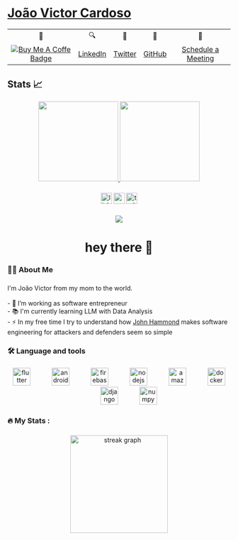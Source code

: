 # [João Victor Cardoso](https://www.buymeacoffee.com/jvcs)

<div align="center">
    <table>
  <tr>
    <td align="center">🎉</td>
    <td align="center">🔍</td>
    <td align="center">🥂</td>
    <td align="center">🍰</td>
    <td align="center">🤝</td>
  </tr>
  <tr>
    <td align="center"><a href="https://www.buymeacoffee.com/jvcs"><img src="https://img.shields.io/badge/Buy%20Me%20A%20Coffe-05122A?style=for-the-badge&logo=buy-me-a-coffee&logoColor=white" alt="Buy Me A Coffe Badge"></a></td>
    <td align="center"><a href="https://www.linkedin.com/in/jvcss/">LinkedIn</a></td>
    <td align="center"><a href="https://twitter.com/jvictorcard">Twitter</a></td>
    <td align="center"><a href="https://github.com/jvcss">GitHub</a></td>
    <td align="center"><a href="https://calendly.com/joaovictorcardoso/30min">Schedule a Meeting</a></td>
  </tr>
</table>
</div>

## Stats 📈

<div align="center">
    <a href="https://calendly.com/joaovictorcardoso/30min">
        <img height="180em" src="http://github-readme-stats-jvcss.vercel.app/api?username=jvcss&show_icons=true&theme=gotham&count_private=true&include_all_commits=true" onerror="this.src='https://raw.githubusercontent.com/jvcss/jvcss/main/resultados.png'"/>
        <img height="180em" src="https://github-readme-stats-jvcss.vercel.app/api/top-langs/?username=jvcss&layout=compact&langs_count=6&theme=gotham&hide=VBA,HTML,CSS,TEX,SCSS" onerror="this.src='https://github-readme-stats.vercel.app/api/top-langs/?username=jvcss&layout=compact&langs_count=6&theme=gotham&hide=VBA,HTML,CSS,TEX,SCSS'"/>
        <!--<img height="180em" src="http://github-readme-stats.vercel.app/api?username=jvcss&show_icons=true&theme=gotham&count_private=true&include_all_commits=true"/>-->
        <!--<img height="180em" src="https://github-readme-stats.vercel.app/api/top-langs/?username=jvcss&layout=compact&langs_count=6&theme=gotham&hide=VBA,HTML,CSS,TEX,SCSS"/>-->
    </a>
</div>

###

<div align="center">
  <img src="https://img.shields.io/static/v1?message=LinkedIn&logo=linkedin&label=&color=0077B5&logoColor=white&labelColor=&style=for-the-badge" height="25" alt="linkedin logo"  />
  <img src="https://img.shields.io/static/v1?message=Youtube&logo=youtube&label=&color=FF0000&logoColor=white&labelColor=&style=for-the-badge" height="25" alt="youtube logo"  />
  <img src="https://img.shields.io/static/v1?message=Twitter&logo=twitter&label=&color=1DA1F2&logoColor=white&labelColor=&style=for-the-badge" height="25" alt="twitter logo"  />
</div>

###

<div align="center">
  <img src="https://visitor-badge.laobi.icu/badge?page_id=jvcss.jvcss&"  />
</div>

###

<h1 align="center">hey there 👋</h1>

###

<h3 align="left">👩‍💻  About Me</h3>

###

<p align="left">I'm João Victor from my mom to the world.<br><br>- 🔭 I’m working as software entrepreneur<br>- 📚 I'm currently learning LLM with Data Analysis<br>- ⚡ In my free time I try to understand how <a href="https://www.youtube.com/@_JohnHammond">John Hammond<a> makes software engineering for attackers and defenders seem so simple</p>

###

<h3 align="left">🛠 Language and tools</h3>

###

<div align="center">
  <img src="https://cdn.jsdelivr.net/gh/devicons/devicon/icons/flutter/flutter-original.svg" height="40" alt="flutter logo"  />
  <img width="40" />
  <img src="https://cdn.jsdelivr.net/gh/devicons/devicon/icons/android/android-original.svg" height="40" alt="android logo"  />
  <img width="40" />
  <img src="https://cdn.jsdelivr.net/gh/devicons/devicon/icons/firebase/firebase-plain-wordmark.svg" height="40" alt="firebase logo"  />
  <img width="40" />
  <img src="https://cdn.jsdelivr.net/gh/devicons/devicon/icons/nodejs/nodejs-original.svg" height="40" alt="nodejs logo"  />
  <img width="40" />
  <img src="https://cdn.jsdelivr.net/gh/devicons/devicon/icons/amazonwebservices/amazonwebservices-plain-wordmark.svg" height="40" alt="amazonwebservices logo"  />
  <img width="40" />
  <img src="https://cdn.jsdelivr.net/gh/devicons/devicon/icons/docker/docker-plain-wordmark.svg" height="40" alt="docker logo"  />
  <img width="40" />
  <img src="https://cdn.jsdelivr.net/gh/devicons/devicon/icons/django/django-plain.svg" height="40" alt="django logo"  />
  <img width="40" />
  <img src="https://cdn.jsdelivr.net/gh/devicons/devicon/icons/numpy/numpy-original.svg" height="40" alt="numpy logo"  />
</div>

###

<h3 align="left">🔥   My Stats :</h3>

###

<div align="center">
  <img src="https://streak-stats.demolab.com?user=jvcss&locale=en&mode=daily&theme=dark&hide_border=false&border_radius=5&order=3" height="220" alt="streak graph"  />
</div>

###
